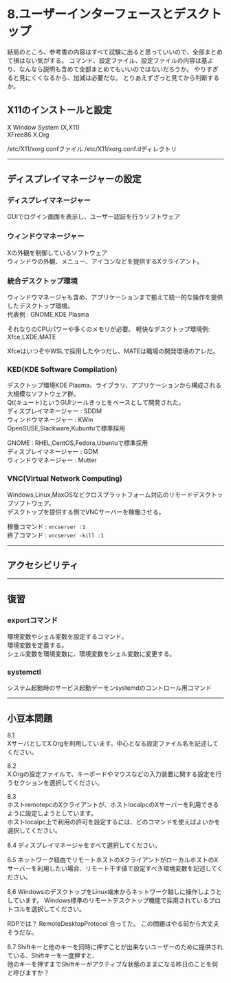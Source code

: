# 8.ユーザーインターフェースとデスクトップ

結局のところ、参考書の内容はすべて試験に出ると思っていいので、全部まとめて損はない気がする。
コマンド、設定ファイル、設定ファイルの内容は基より、なんなら説明も含めて全部まとめてもいいのではないだろうか。
やりすぎると見にくくなるから、加減は必要だな。
とりあえずざっと見てから判断するか。

## X11のインストールと設定

X Window System (X,X11)  
XFree86
X.Org

/etc/X11/xorg.confファイル
/etc/X11/xorg.conf.dディレクトリ

---

## ディスプレイマネージャーの設定

### ディスプレイマネージャー  
GUIでログイン画面を表示し、ユーザー認証を行うソフトウェア  

### ウィンドウマネージャー
Xの外観を制御しているソフトウェア  
ウィンドウの外観、メニュー、アイコンなどを提供するXクライアント。  

###  統合デスクトップ環境  
ウィンドウマネージャも含め、アプリケーションまで揃えて統一的な操作を提供したデスクトップ環境。  
代表例 : GNOME,KDE Plasma  

それなりのCPUパワーや多くのメモリが必要。
軽快なデスクトップ環境例:
Xfce,LXDE,MATE

XfceはいつぞやWSLで採用したやつだし、MATEは職場の開発環境のアレだ。  

### KED(KDE Software Compilation)
デスクトップ環境KDE Plasma、ライブラリ、アプリケーションから構成される大規模なソフトウェア群。  
Qt(キュート)というGUIツールきっとをベースとして開発された。  
ディスプレイマネージャー : SDDM  
ウィンドウマネージャー : KWin  
OpenSUSE,Slackware,Kubuntuで標準採用  

GNOME : RHEL,CentOS,Fedora,Ubuntuで標準採用  
ディスプレイマネージャー : GDM  
ウィンドウマネージャー : Mutter  

### VNC(Virtual Network Computing)
Windows,Linux,MaxOSなどクロスプラットフォーム対応のリモードデスクトップソフトウェア。  
デスクトップを提供する側でVNCサーバーを稼働させる。  

稼働コマンド : `vncserver :1`  
終了コマンド : `vncserver -kill :1`  

---

## アクセシビリティ

---

## 復習

### exportコマンド  
環境変数やシェル変数を設定するコマンド。  
環境変数を定義する。  
シェル変数を環境変数に、環境変数をシェル変数に変更する。  

### systemctl  
システム起動時のサービス起動デーモンsystemdのコントロール用コマンド  


---

## 小豆本問題

8.1  
XサーバとしてX.Orgを利用しています。中心となる設定ファイル名を記述してください。  

8.2  
X.Orgの設定ファイルで、キーボードやマウスなどの入力装置に関する設定を行うセクションを選択してください。  

8.3  
ホストremotepcのXクライアントが、ホストlocalpcのXサーバーを利用できるように設定しようとしています。  
ホストlocalpc上で利用の許可を設定するには、どのコマンドを使えばよいかを選択してください。  

8.4
ディスプレイマネージャをすべて選択してください。  

8.5
ネットワーク経由でリモートホストのXクライアントがローカルホストのXサーバーを利用したい場合、リモート干す値で設定すべき環境変数を記述してください。

8.6
WindowsのデスクトップをLinux端末からネットワーク越しに操作しようとしています。
Windows標準のリモートデスクトップ機能で採用されているプロトコルを選択してください。  

RDPでは？
RemoteDesktopProtocol
合ってた。
この問題はやる前から大丈夫そうだな。

8.7
Shiftキーと他のキーを同時に押すことが出来ないユーザーのために提供されている、Shiftキーを一度押すと、  
他のキーを押すまでShiftキーがアクティブな状態のままになる昨日のことを何と呼びますか？  
